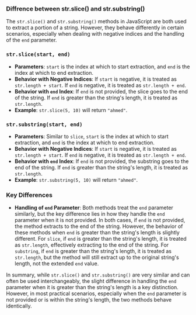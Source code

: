 ### Diffrence between str.slice() and str.substring()

The `str.slice()` and `str.substring()` methods in JavaScript are both used to extract a portion of a string. However, they behave differently in certain scenarios, especially when dealing with negative indices and the handling of the `end` parameter.

### `str.slice(start, end)`

- **Parameters**: `start` is the index at which to start extraction, and `end` is the index at which to end extraction.
- **Behavior with Negative Indices**: If `start` is negative, it is treated as `str.length + start`. If `end` is negative, it is treated as `str.length + end`.
- **Behavior with `end` Index**: If `end` is not provided, the slice goes to the end of the string. If `end` is greater than the string's length, it is treated as `str.length`.
- **Example**: `str.slice(5, 10)` will return `"ahmed"`.

### `str.substring(start, end)`

- **Parameters**: Similar to `slice`, `start` is the index at which to start extraction, and `end` is the index at which to end extraction.
- **Behavior with Negative Indices**: If `start` is negative, it is treated as `str.length + start`. If `end` is negative, it is treated as `str.length + end`.
- **Behavior with `end` Index**: If `end` is not provided, the substring goes to the end of the string. If `end` is greater than the string's length, it is treated as `str.length`.
- **Example**: `str.substring(5, 10)` will return `"ahmed"`.

### Key Differences

- **Handling of `end` Parameter**: Both methods treat the `end` parameter similarly, but the key difference lies in how they handle the `end` parameter when it is not provided. In both cases, if `end` is not provided, the method extracts to the end of the string. However, the behavior of these methods when `end` is greater than the string's length is slightly different. For `slice`, if `end` is greater than the string's length, it is treated as `str.length`, effectively extracting to the end of the string. For `substring`, if `end` is greater than the string's length, it is treated as `str.length`, but the method will still extract up to the original string's length, not the extended `end` value.

In summary, while `str.slice()` and `str.substring()` are very similar and can often be used interchangeably, the slight difference in handling the `end` parameter when it is greater than the string's length is a key distinction. However, in most practical scenarios, especially when the `end` parameter is not provided or is within the string's length, the two methods behave identically.
